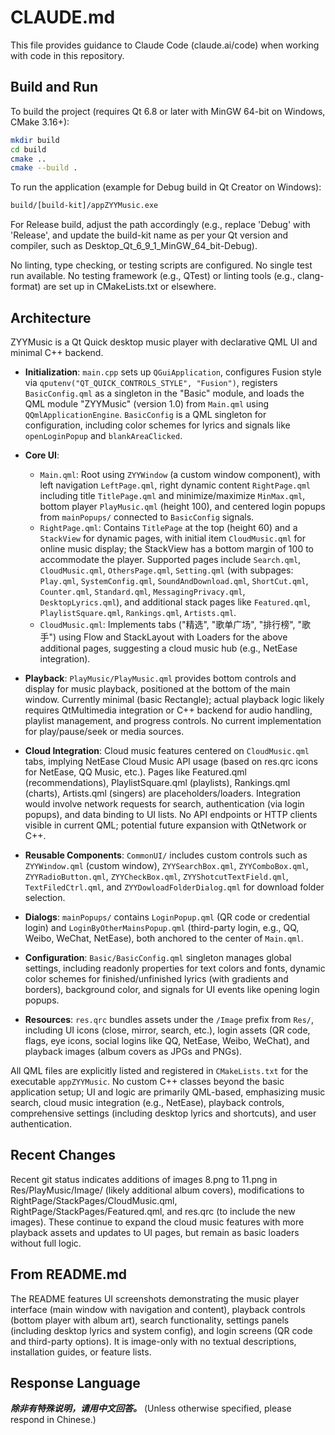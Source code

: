 # CLAUDE.md

This file provides guidance to Claude Code (claude.ai/code) when working with code in this repository.

## Build and Run

To build the project (requires Qt 6.8 or later with MinGW 64-bit on Windows, CMake 3.16+):

```bash
mkdir build
cd build
cmake ..
cmake --build .
```

To run the application (example for Debug build in Qt Creator on Windows):

```bash
build/[build-kit]/appZYYMusic.exe
```

For Release build, adjust the path accordingly (e.g., replace 'Debug' with 'Release', and update the build-kit name as per your Qt version and compiler, such as Desktop_Qt_6_9_1_MinGW_64_bit-Debug).

No linting, type checking, or testing scripts are configured. No single test run available. No testing framework (e.g., QTest) or linting tools (e.g., clang-format) are set up in CMakeLists.txt or elsewhere.

## Architecture

ZYYMusic is a Qt Quick desktop music player with declarative QML UI and minimal C++ backend.

- **Initialization**: `main.cpp` sets up `QGuiApplication`, configures Fusion style via `qputenv("QT_QUICK_CONTROLS_STYLE", "Fusion")`, registers `BasicConfig.qml` as a singleton in the "Basic" module, and loads the QML module "ZYYMusic" (version 1.0) from `Main.qml` using `QQmlApplicationEngine`. `BasicConfig` is a QML singleton for configuration, including color schemes for lyrics and signals like `openLoginPopup` and `blankAreaClicked`.

- **Core UI**:
  - `Main.qml`: Root using `ZYYWindow` (a custom window component), with left navigation `LeftPage.qml`, right dynamic content `RightPage.qml` including title `TitlePage.qml` and minimize/maximize `MinMax.qml`, bottom player `PlayMusic.qml` (height 100), and centered login popups from `mainPopups/` connected to `BasicConfig` signals.
  - `RightPage.qml`: Contains `TitlePage` at the top (height 60) and a `StackView` for dynamic pages, with initial item `CloudMusic.qml` for online music display; the StackView has a bottom margin of 100 to accommodate the player. Supported pages include `Search.qml`, `CloudMusic.qml`, `OthersPage.qml`, `Setting.qml` (with subpages: `Play.qml`, `SystemConfig.qml`, `SoundAndDownload.qml`, `ShortCut.qml`, `Counter.qml`, `Standard.qml`, `MessagingPrivacy.qml`, `DesktopLyrics.qml`), and additional stack pages like `Featured.qml`, `PlaylistSquare.qml`, `Rankings.qml`, `Artists.qml`.
  - `CloudMusic.qml`: Implements tabs ("精选", "歌单广场", "排行榜", "歌手") using Flow and StackLayout with Loaders for the above additional pages, suggesting a cloud music hub (e.g., NetEase integration).

- **Playback**: `PlayMusic/PlayMusic.qml` provides bottom controls and display for music playback, positioned at the bottom of the main window. Currently minimal (basic Rectangle); actual playback logic likely requires QtMultimedia integration or C++ backend for audio handling, playlist management, and progress controls. No current implementation for play/pause/seek or media sources.

- **Cloud Integration**: Cloud music features centered on `CloudMusic.qml` tabs, implying NetEase Cloud Music API usage (based on res.qrc icons for NetEase, QQ Music, etc.). Pages like Featured.qml (recommendations), PlaylistSquare.qml (playlists), Rankings.qml (charts), Artists.qml (singers) are placeholders/loaders. Integration would involve network requests for search, authentication (via login popups), and data binding to UI lists. No API endpoints or HTTP clients visible in current QML; potential future expansion with QtNetwork or C++.

- **Reusable Components**: `CommonUI/` includes custom controls such as `ZYYWindow.qml` (custom window), `ZYYSearchBox.qml`, `ZYYComboBox.qml`, `ZYYRadioButton.qml`, `ZYYCheckBox.qml`, `ZYYShotcutTextField.qml`, `TextFiledCtrl.qml`, and `ZYYDowloadFolderDialog.qml` for download folder selection.

- **Dialogs**: `mainPopups/` contains `LoginPopup.qml` (QR code or credential login) and `LoginByOtherMainsPopup.qml` (third-party login, e.g., QQ, Weibo, WeChat, NetEase), both anchored to the center of `Main.qml`.

- **Configuration**: `Basic/BasicConfig.qml` singleton manages global settings, including readonly properties for text colors and fonts, dynamic color schemes for finished/unfinished lyrics (with gradients and borders), background color, and signals for UI events like opening login popups.

- **Resources**: `res.qrc` bundles assets under the `/Image` prefix from `Res/`, including UI icons (close, mirror, search, etc.), login assets (QR code, flags, eye icons, social logins like QQ, NetEase, Weibo, WeChat), and playback images (album covers as JPGs and PNGs).

All QML files are explicitly listed and registered in `CMakeLists.txt` for the executable `appZYYMusic`. No custom C++ classes beyond the basic application setup; UI and logic are primarily QML-based, emphasizing music search, cloud music integration (e.g., NetEase), playback controls, comprehensive settings (including desktop lyrics and shortcuts), and user authentication.

## Recent Changes

Recent git status indicates additions of images 8.png to 11.png in Res/PlayMusic/Image/ (likely additional album covers), modifications to RightPage/StackPages/CloudMusic.qml, RightPage/StackPages/Featured.qml, and res.qrc (to include the new images). These continue to expand the cloud music features with more playback assets and updates to UI pages, but remain as basic loaders without full logic.

## From README.md

The README features UI screenshots demonstrating the music player interface (main window with navigation and content), playback controls (bottom player with album art), search functionality, settings panels (including desktop lyrics and system config), and login screens (QR code and third-party options). It is image-only with no textual descriptions, installation guides, or feature lists.

## Response Language

***除非有特殊说明，请用中文回答。*** (Unless otherwise specified, please respond in Chinese.)